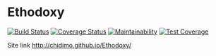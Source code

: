 # Ethodoxy

[![Build Status](https://travis-ci.com/chidimo/Ethodoxy.svg?branch=develop)](https://travis-ci.com/chidimo/Ethodoxy)
[![Coverage Status](https://coveralls.io/repos/github/chidimo/Ethodoxy/badge.svg?branch=develop)](https://coveralls.io/github/chidimo/Ethodoxy?branch=develop)
[![Maintainability](https://api.codeclimate.com/v1/badges/2f2dcc8d49eeebc9283a/maintainability)](https://codeclimate.com/github/chidimo/Ethodoxy/maintainability)
[![Test Coverage](https://api.codeclimate.com/v1/badges/2f2dcc8d49eeebc9283a/test_coverage)](https://codeclimate.com/github/chidimo/Ethodoxy/test_coverage)

Site link <http://chidimo.github.io/Ethodoxy/>
